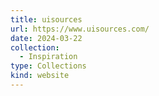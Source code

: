 ```yaml
---
title: uisources
url: https://www.uisources.com/
date: 2024-03-22
collection:
  - Inspiration
type: Collections
kind: website
---
```

